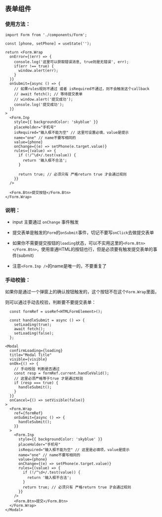 ## 表单组件

### 使用方法：

```tsx
import Form from './components/Form';
  
const [phone, setPhone] = useState('');

return <Form.Wrap
  onError={(err) => {
    console.log('这里可以获取错误消息, true则是无错误', err);
    if(err !== true) {
      window.alert(err);
    }
  }}
  onSubmit={async () => {
    // 如果rules规则不通过 或者 isRequired不通过，则不会触发这个callback
    // await fetch(); // 等待提交表单
    // window.alert('提交成功');
    console.log('提交成功');
  }}
>
  <Form.Inp
    style={{ backgroundColor: 'skyblue' }}
    placeHolder="手机号"
    isRequired="输入框不能为空" // 这里可设置必填，value是提示
    name="one" // name不要写相同的
    value={phone}
    onChange={(e) => setPhone(e.target.value)}
    rules={(value) => {
      if (!/^\d+/.test(value)) {
        return '输入框不合法';
      }

      return true; // 必须只有 严格return true 才会通过规则
    }}
  />
  
  <Form.Btn>提交按钮</Form.Btn>
</Form.Wrap>
```

### 说明：
- input 主要通过 `onChange` 事件触发

- 提交表单是触发的`Form`的`onSubmit`事件，切记不要写`onClick`去做提交表单

- 如果你不需要提交按钮的`loading`状态，可以不实用这里的`<Form.Btn></Form.Btn>`，使用普通HTML的按钮也行，但是必须要有触发提交表单的事件(submit)

- 注意`<Form.Inp />`的name是唯一的，不要重复了

### 手动校验：
如果你是通过一个弹窗上的确认按钮触发的，这个按钮不在这个`Form.Wrap`里面，

则可以通过手动去校验，判断要不要提交表单：

```tsx
  const formRef = useRef<HTMLFormElement>();

  const handleSubmit = async () => {
    setLoading(true);
    await fetch();
    setLoading(false);
  };

<Modal
  confirmLoading={loading}
  title="Modal Title"
  visible={visible}
  onOk={() => {
    // 手动校验 判断是否通过
    const resp = formRef.current.handleValid();
    // 这里必须严格等于true 才是通过校验
    if (resp === true) {
      handleSubmit();
    }
  }}
  onCancel={() => setVisible(false)}
>
  <Form.Wrap
    ref={formRef}
    onSubmit={async () => {
      handleSubmit();
    }}
  >
    <Form.Inp
      style={{ backgroundColor: 'skyblue' }}
      placeHolder="手机号"
      isRequired="输入框不能为空" // 这里是必填项，value是提示
      name="one" // name不要写相同的
      value={phone}
      onChange={(e) => setPhone(e.target.value)}
      rules={(value) => {
        if (!/^\d+/.test(value)) {
          return '输入框不合法';
        }
        return true; // 必须只有 严格return true 才会通过规则
      }}
    />
    <Form.Btn>提交</Form.Btn>
  </Form.Wrap>
</Modal>
```

